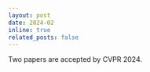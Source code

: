 ```yaml
---
layout: post
date: 2024-02
inline: true
related_posts: false
---
```


Two papers are accepted by CVPR 2024. 